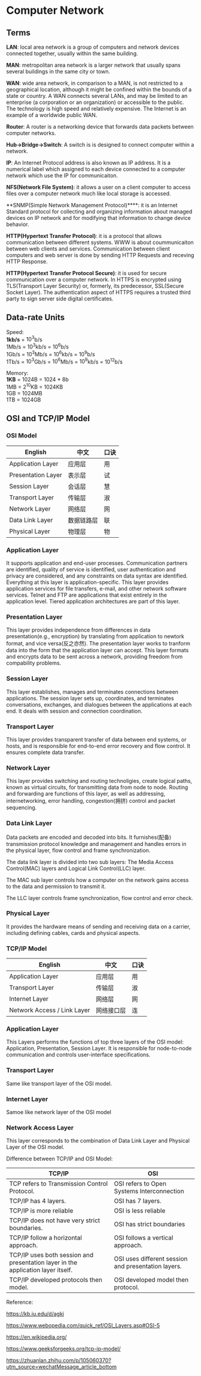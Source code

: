 # Computer Network

## Terms

**LAN**: local area network is a group of computers and network devices connected together, usually within the same building.

**MAN**: metropolitan area network is a larger network that usually spans several buildings in the same city or town.

**WAN**: wide area network, in comparison to a MAN, is not restricted to a geographical location, although it might be confined within the bounds of a state or country. A WAN connects several LANs, and may be limited to an enterprise (a corporation or an organization) or accessible to the public. The technology is high speed and relatively expensive. The Internet is an example of a worldwide public WAN.

**Router**: A router is a networking device that forwards data packets between computer networks. 

**Hub->Bridge->Switch**: A switch is is designed to connect computer within a network.

**IP**: An Internet Protocol address is also known as IP address. It is a numerical label which assigned to each device connected to a computer network which use the IP for communicaiton. 

**NFS(Network File System)**: it allows a user on a client computer to access files over a computer network much like local storage is accessed. 

**SNMP(Simple Network Management Protocol)****: it is an Internet Standard protocol for collecting and organizing information about managed devices on IP network and for modifying that information to change device behavior. 

**HTTP(Hypertext Transfer Protocol)**: it is a protocol that allows communication between different systems. WWW is about coummunicaiton between web clients and services. Communication between client computers and web server is done by sending HTTP Requests and receving HTTP Response. 

**HTTP(Hypertext Transfer Protocol Secure)**: it is used for secure communication over a computer network. In HTTPS is encrypted using TLS(Transport Layer Security) or, formerly, its predecessor, SSL(Secure Socket Layer). The authentication aspect of HTTPS requires a trusted third party to sign server side digital certificates.




## Data-rate Units

Speed:  
**1kb/s** = $10^3$b/s  
1Mb/s = $10^3$kb/s = $10^6$b/s  
1Gb/s = $10^3$Mb/s = $10^6$kb/s = $10^9$b/s  
1Tb/s = $10^3$Gb/s = $10^6$Mb/s = $10^9$kb/s = 10<sup>12</sup>b/s 

Memory:  
**1KB** = 1024B = 1024 * 8b   
1MB = 2<sup>10</sup>KB = 1024KB  
1GB = 1024MB  
1TB = 1024GB


## OSI and TCP/IP Model

### OSI Model

| English  	| 中文     	 | 口诀	|
|--------------------	|------------	|----	|
| Application Layer  	| 应用层     	| 用 	|
| Presentation Layer 	| 表示层     	| 试 	|
| Session Layer      	| 会话层     	| 慧 	|
| Transport Layer    	| 传输层     	| 淑 	|
| Network Layer      	| 网络层     	| 网 	|
| Data Link Layer    	| 数据链路层 	 | 联 	|
| Physical Layer     	| 物理层     	| 物 	|

### Application Layer

It supports application and end-user processes. Communication partners are identified, quality of service is identified, user authentication and privacy are considered, and any constraints on data syntax are identified. Everything at this layer is application-specific. This layer provides application services for file transfers, e-mail, and other network software services. Telnet and FTP are applications that exist entirely in the application level. Tiered application architectures are part of this layer.

### Presentation Layer

This layer provides independence from differences in data presentation(e.g., encryption) by translating from application to newtork format, and vice versa(反之亦然). The presentation layer works to tranform data into the form that the application layer can accept. This layer formats and encrypts data to be sent across a network, providing freedom from compability problems. 

### Session Layer

This layer establishes, manages and terminates connections between applications. The session layer sets up, coordinates, and terminates conversations, exchanges, and dialogues between the applications at each end. It deals with session and connection coordination.

### Transport Layer

This layer provides transparent transfer of data between end systems, or hosts, and is responsible for end-to-end error recovery and flow control. It ensures complete data transfer.

### Network Layer

This layer provides switching and routing technoligies, create logical paths, known as virtual circuits, for transmitting data from node to node. Routing and forwarding are functions of this layer, as well as addressing, internetworking, error handling, congestion(拥挤) control and packet sequencing. 

### Data Link Layer

Data packets are encoded and decoded into bits. It furnishes(配备) transmission protocol knowledge and management and handles errors in the physical layer, flow control and frame synchronization. 

The data link layer is divided into two sub layers: The Media Access Control(MAC) layers and Logical Link Control(LLC) layer. 

The MAC sub layer controls how a computer on the network gains access to the data and permission to transmit it. 

The LLC layer controls frame synchronization, flow control and error check. 

### Physical Layer

It provides the hardware means of sending and receiving data on a carrier, including defining cables, cards and physical aspects. 

### TCP/IP Model

| English  	| 中文     	 | 口诀	|
|--------------------	|------------	|----	|
| Application Layer  	| 应用层     	| 用 	|
| Transport Layer    	| 传输层     	| 淑 	|
| Internet Layer      	| 网络层     	| 网 	|
| Network Access / Link Layer    	| 网络接口层 	 | 连 	|


### Application Layer

This Layers performs the functions of top three layers of the OSI model: Application, Presentation, Session Layer. It is responsible for node-to-node communication and controls user-interface specifications. 

### Transport Layer

Same like transport layer of the OSI model.

### Internet Layer

Samoe like network layer of the OSI model

### Network Access Layer

This layer corresponds to the combination of Data Link Layer and Physical Layer of the OSI model.


Difference between TCP/IP and OSI Model:

| TCP/IP                                                                           | OSI                                                 |
|----------------------------------------------------------------------------------|-----------------------------------------------------|
| TCP refers to Transmission Control Protocol.                                     | OSI refers to Open Systems Interconnection          |
| TCP/IP has 4 layers.                                                             | OSI has 7 layers.                                   |
| TCP/IP is more reliable                                                          | OSI is less reliable                                |
| TCP/IP does not have very strict boundaries.                                     | OSI has strict boundaries                           |
| TCP/IP follow a horizontal approach.                                             | OSI follows a vertical approach.                    |
| TCP/IP uses both session and presentation layer in the application layer itself. | OSI uses different session and presentation layers. |
| TCP/IP developed protocols then model.                                           | OSI developed model then protocol.                  |



Reference:

https://kb.iu.edu/d/agki

https://www.webopedia.com/quick_ref/OSI_Layers.asp#OSI-5

https://en.wikipedia.org/

https://www.geeksforgeeks.org/tcp-ip-model/

https://zhuanlan.zhihu.com/p/105060370?utm_source=wechatMessage_article_bottom
